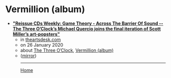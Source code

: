# Vermillion (album)

 - [**"Reissue CDs Weekly: Game Theory - Across The Barrier Of Sound -- The Three O’Clock’s Michael Quercio joins the final iteration of Scott Miller’s art-popsters"**](https://theartsdesk.com/new-music/reissue-cds-weekly-game-theory-across-barrier-sound)<ul><li>in [theartsdesk.com](https://theartsdesk.com/)</li><li>on 26 January 2020</li><li>about [The Three O’Clock](../../../topics/the-three-o-clock/index.md), [Vermillion (album)](../../../topics/album/vermillion/index.md)</li><li>([mirror](https://web.archive.org/web/*/https://theartsdesk.com/new-music/reissue-cds-weekly-game-theory-across-barrier-sound))</li><ul>

----

[Home](../index.md)
